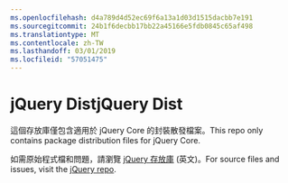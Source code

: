 ```yaml
---
ms.openlocfilehash: d4a789d4d52ec69f6a13a1d03d1515dacbb7e191
ms.sourcegitcommit: 24b1f6decbb17bb22a45166e5fdb0845c65af498
ms.translationtype: MT
ms.contentlocale: zh-TW
ms.lasthandoff: 03/01/2019
ms.locfileid: "57051475"
---
```

# <a name="jquery-dist"></a><span data-ttu-id="3f5ae-101">jQuery Dist</span><span class="sxs-lookup"><span data-stu-id="3f5ae-101">jQuery Dist</span></span>

<span data-ttu-id="3f5ae-102">這個存放庫僅包含適用於 jQuery Core 的封裝散發檔案。</span><span class="sxs-lookup"><span data-stu-id="3f5ae-102">This repo only contains package distribution files for jQuery Core.</span></span>

<span data-ttu-id="3f5ae-103">如需原始程式檔和問題，請瀏覽 [jQuery 存放庫](https://github.com/jquery/jquery) \(英文\)。</span><span class="sxs-lookup"><span data-stu-id="3f5ae-103">For source files and issues, visit the [jQuery repo](https://github.com/jquery/jquery).</span></span>

